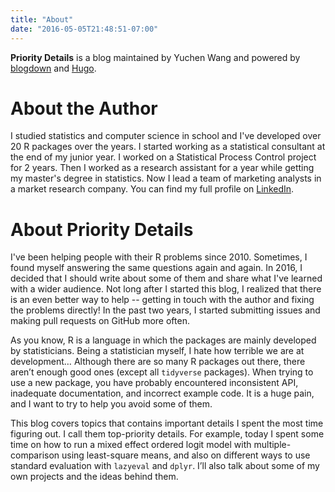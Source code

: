 ```yaml
---
title: "About"
date: "2016-05-05T21:48:51-07:00"
---
```


__Priority Details__ is a blog maintained by Yuchen Wang and powered by [blogdown](https://github.com/rstudio/blogdown) and [Hugo](https://gohugo.io). 

# About the Author
I studied statistics and computer science in school and I've developed over 20 R packages over the years. I started working as a statistical consultant at the end of my junior year. I worked on a Statistical Process Control project for 2 years. Then I worked as a research assistant for a year while getting my master's degree in statistics. Now I lead a team of marketing analysts in a market research company. You can find my full profile on [LinkedIn](https://www.linkedin.com/in/yuchen0712/).

# About Priority Details
I've been helping people with their R problems since 2010. Sometimes, I found myself answering the same questions again and again. In 2016, I decided that I should write about some of them and share what I've learned with a wider audience. Not long after I started this blog, I realized that there is an even better way to help -- getting in touch with the author and fixing the problems directly! In the past two years, I started submitting issues and making pull requests on GitHub more often. 

As you know, R is a language in which the packages are mainly developed by statisticians. Being a statistician myself, I hate how terrible we are at development… Although there are so many R packages out there, there aren’t enough good ones (except all `tidyverse` packages). When trying to use a new package, you have probably encountered inconsistent API, inadequate documentation, and incorrect example code. It is a huge pain, and I want to try to help you avoid some of them.

This blog covers topics that contains important details I spent the most time figuring out. I call them top-priority details. For example, today I spent some time on how to run a mixed effect ordered logit model with multiple-comparison using least-square means, and also on different ways to use standard evaluation with `lazyeval` and `dplyr`. I’ll also talk about some of my own projects and the ideas behind them.